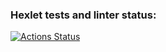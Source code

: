 ### Hexlet tests and linter status:
[![Actions Status](https://github.com/MEXAHO3ABP/php-project-lvl2/workflows/hexlet-check/badge.svg)](https://github.com/MEXAHO3ABP/php-project-lvl2/actions)
